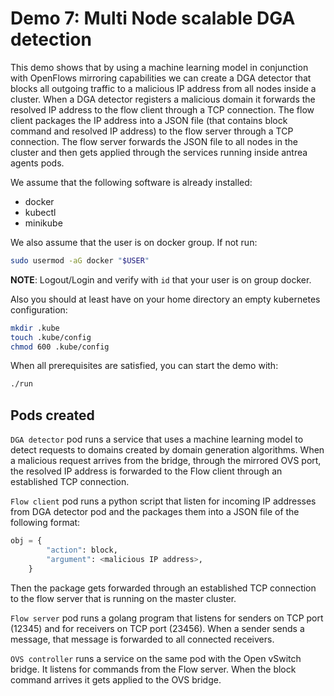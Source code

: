 # Demo 7: Multi Node scalable DGA detection 

This demo shows that by using a machine learning model in conjunction with OpenFlows mirroring capabilities we can create a DGA detector that blocks all outgoing traffic to a malicious IP address from all nodes inside a cluster. When a DGA detector registers a malicious domain it forwards the resolved IP address to the flow client through a TCP connection. The flow client packages the IP address into a JSON file (that contains block command and resolved IP address) to the flow server through a TCP connection. The flow server forwards the JSON file to all nodes in the cluster and then gets applied through the services running inside antrea agents pods.

We assume that the following software is already installed:

- docker
- kubectl
- minikube

We also assume that the user is on docker group. If not run:

```sh
sudo usermod -aG docker "$USER"
```

**NOTE**: Logout/Login and verify with `id` that your user is on group docker.

Also you should at least have on your home directory an empty kubernetes
configuration:

```sh
mkdir .kube
touch .kube/config
chmod 600 .kube/config
```

When all prerequisites are satisfied, you can start the demo with:

```sh
./run
```

## Pods created

`DGA detector` pod runs a service that uses a machine learning model to detect requests to domains created by domain generation algorithms. When a malicious request arrives from the bridge, through the mirrored OVS port, the resolved IP address is forwarded to the Flow client through an established TCP connection.

`Flow client` pod runs a python script that listen for incoming IP addresses from DGA detector pod and the packages them into a JSON file of the following format:
```python
obj = {
        "action": block,
        "argument": <malicious IP address>,
    }
```
Then the package gets forwarded through an established TCP connection to the flow server that is running on the master cluster.

`Flow server` pod runs a golang program that listens for senders on TCP port (12345) and for receivers on TCP port (23456). When a sender sends a message, that message is forwarded to all connected receivers.

`OVS controller` runs a service on the same pod with the Open vSwitch bridge. It listens for commands from the Flow server. When the block command arrives it gets applied to the OVS bridge.
